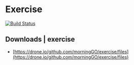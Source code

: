Exercise
========
[![Build Status](https://drone.io/github.com/morningGO/exercise/status.png)](https://drone.io/github.com/morningGO/exercise/latest)

## Downloads | exercise ##

* [https://drone.io/github.com/morningGO/exercise/files](https://drone.io/github.com/morningGO/exercise/files)



